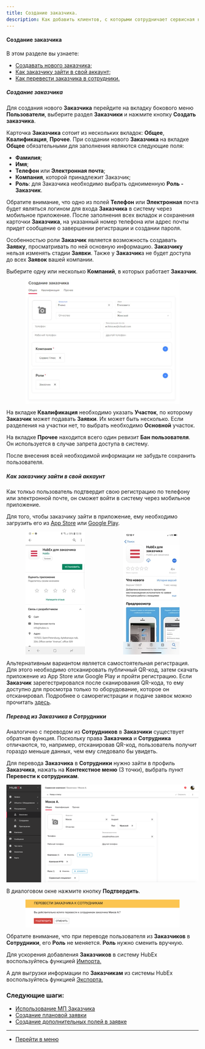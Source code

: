 ```yaml
---
title: Создание заказчика.
description: Как добавить клиентов, с которыми сотрудничает сервисная компания, в систему HubEx?
---
```


<!-- Yandex.Metrika counter -->
<script type="text/javascript">
    (function (m, e, t, r, i, k, a) {
        m[i] = m[i] || function () {
            (m[i].a = m[i].a || []).push(arguments)
        };
        m[i].l = 1 * new Date();
        k = e.createElement(t), a = e.getElementsByTagName(t)[0], k.async = 1, k.src = r, a.parentNode.insertBefore(k, a)
    })
    (window, document, "script", "https://mc.yandex.ru/metrika/tag.js", "ym");
    ym('{{ site.yandex_metric }}', "init", {
        id: '{{ site.yandex_metric }}',
        clickmap: true,
        trackLinks: true,
        accurateTrackBounce: true,
        webvisor: true
    });
</script>
<noscript>
    <div><img src="https://mc.yandex.ru/watch/'{{ site.yandex_metric }}'" style="position:absolute; left:-9999px;"
              alt=""/></div>
</noscript>
<!-- /Yandex.Metrika counter -->

#### Создание заказчика
В этом разделе вы узнаете:
<html>
<meta charset="utf-8">
<title>Быстрый переход внутри документа</title>
<ul>
    <li><a href="#createcust">Создавать нового заказчика;</a></li>
    <li><a href="#access">Как заказчику зайти в свой аккаунт;</a></li>
    <li><a href="#movetouser">Как перевести заказчика в сотрудники.</a></li>
</ul>
</html>

<h5 id="createcust">Создание заказчика </h5>
<p>Для создания нового <strong>Заказчика</strong> перейдите на вкладку бокового меню <strong>Пользователи</strong>, выберите раздел <strong>Заказчики</strong> и нажмите
    кнопку <strong>Создать заказчика</strong>.</p>

<p>Карточка <strong>Заказчика</strong> сотоит из нескольких вкладок: <strong>Общее</strong>, <strong>Квалификация</strong>,
    <strong>Прочее</strong>. При создании нового <strong>Заказчика</strong> на вкладке
    <strong>Общее</strong> обязательными для заполнения являются следующие поля:</p>
<p>
<ul>
    <li><strong> Фамилия</strong>;</li>
    <li><strong> Имя</strong>;</li>
    <li><strong> Телефон</strong> или <strong>Электронная почта</strong>;</li>
    <li><strong> Компания</strong>, которой принадлежит Заказчик;</li>
    <li><strong>Роль</strong>: для Заказчика необходимо выбрать одноименную <strong> Роль - Заказчик</strong>.</li>

</ul> </p>

<p>Обратите внимание, что одно из полей <strong>Телефон</strong> или <strong>Электронная</strong> почта будет являться логином для входа <strong>Заказчика</strong> в
    систему через мобильное приложение. После заполнения всех вкладок и сохранения карточки <strong>Заказчика</strong>,
    на указанный
    номер телефона или адрес почты придет сообщение о завершении регистрации и создании пароля.</p>

<p>Особенностью роли <strong>Заказчик</strong> является возможность создавать <strong>Заявку</strong>, просматривать по ней основную
    информацию. <strong>Заказчику</strong> нельзя изменять стадии <strong>Заявки</strong>. Также у <strong>Заказчик</strong>а не будет доступа до всех <strong>Заявок</strong> вашей
    компании.</p>

<p>Выберите одну или несколько <strong>Компаний</strong>, в которых работает <strong>Заказчик</strong>. </p>

<div>
    <img style="margin: 0 auto; display: block; max-width: 80%;"
         src="/attachments/images/FAQ/USER/CreatingCustomer/CreateCustomer.jpg"/>
</div>


<p>На вкладке <strong>Квалификация</strong> необходимо указать <strong>Участок</strong>, по которому <strong>Заказчик</strong> может
    подавать <strong>Заявки</strong>. Их может быть несколько. Если разделения на участки нет, то выбрать необходимо
    <strong>Основной</strong> участок.</li></p>

<p>На вкладке <strong>Прочее</strong> находится всего один ревизит <strong>Бан пользователя</strong>. Он используется в
    случае запрета доступа в систему.</p>
<p>После внесения всей необходимой информации не забудьте сохранить пользователя.</p>

<h5 id="access">Как заказчику зайти в свой аккаунт</h5>
<p>Как толкьо пользователь подтвердит свою регистрацию по телефону или электронной почте, он сможет войти в систему
    через мобильное приложение.</p>

Для того, чтобы заказчику зайти в приложение, ему необходимо загрузить его из <a
        href="https://itunes.apple.com/ru/app//id1386688688?mt=8">App Store</a> или <a
        href="https://play.google.com/store/apps/details?id=ru.hubex.engineer">Google
    Play</a>.

<div style="display: flex;">
    <img style="margin: 0 auto; display: block; max-width: 100%;"
         src="/attachments/images/FAQ/USER/CreatingCustomer/cust2.jpg"/><img
        style="margin: 0 auto; display: block; max-width: 100%;"
        src="/attachments/images/FAQ/USER/CreatingCustomer/cust3.jpg"/>
</div>

<p>Альтернативным вариантом является самостоятельная регистрация. Для этого необходимо отсканировать публичный QR-код,
    затем скачать приложение из App Store или Google Play и пройти регистрацию. Если <strong>Заказчик</strong> зарегестрировался после
    сканирования QR-кода, то ему доступно
    для просмотра только то оборудование, которое он отсканировал. Подробнее о саморегистрации и подаче заявок можно
    прочитать <a href="https://wiki.hubex.ru/docs/FAQ/RU/user/SelfRegister.html"> здесь</a>.</p>

<h5 id="movetouser">Перевод из Заказчика в Сотрудники</h5>
<p>Аналогично с переводом из <strong>Сотрудников</strong> в <strong>Заказчики</strong> существует обратная функция. Поскольку права <strong>Заказчика</strong> и <strong>Сотрудника</strong>
    отличаются, то, например, отсканировав QR-код, пользователь получит гораздо меньше данных, чем ему следовало бы
    увидеть.</p>

<p>Для перевода <strong>Заказчика</strong> в <strong>Сотрудники</strong> нужно зайти в профиль <strong>Заказчика</strong>, нажать на <strong>Контекстное меню</strong>
    (3 точки), выбрать пункт <strong>Перевести к сотрудникам</strong>.</p>
<div>
    <img style="margin: 0 auto; display: block; max-width: 100%;"
         src="/attachments/images/FAQ/USER/CreatingCustomer/cust4.png"/>
</div>
    

В диалоговом окне нажмите кнопку <strong>Подтвердить</strong>.
<div>
    <img style="margin: 0 auto; display: block; max-width: 80%;"
         src="/attachments/images/FAQ/USER/CreatingCustomer/cust5.png"/>
</div>


<p>Обратите внимание, что при переводе пользователя из <strong>Заказчиков</strong> в <strong>Сотрудники</strong>, его <strong>Роль</strong> не меняется. <strong>Роль</strong> нужно сменить
    вручную.</p>


<p> Для ускорения добавления <strong>Заказчиков</strong> в систему HubEx воспользуйтесь функцией <a
        href="https://wiki.hubex.ru/docs/FAQ/RU/user/Import.html#workers"> Импорта.</a></p>
<p> А для выгрузки информации по <strong>Заказчикам</strong> из системы HubEx воспользуйтесь функцией <a
        href="https://wiki.hubex.ru/docs/FAQ/RU/user/Export.html#workers"> Экспорта.</a></p>

### Следующие шаги:
- [Использование МП Заказчика](./CustomerApp.md)
- [Создание плановой заявки](./PlannedTickets.md)
- [Создание дополнительных полей в заявке](./AdditionalFields.md)


____
- [Перейти в меню](http://wiki.hubex.ru)
